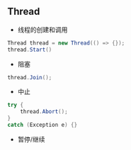 ## Thread

* 线程的创建和调用

```csharp
Thread thread = new Thread(() => {});
thread.Start()
```

* 阻塞
```csharp
thread.Join();
```

* 中止
```csharp
try {
	thread.Abort();
}
catch (Exception e) {}
```

* 暂停/继续